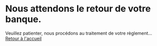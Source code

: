 <div class="row">
    <div class="col-md-12">
        <h1>Nous attendons le retour de votre banque.</h1>
        <div class="alert alert-warning">Veuillez patienter, nous procédons au traitement de votre règlement...</div>
        <a href="/" class="btn btn-danger btn-large btn-block">Retour à l'accueil</a>
        <script>
            [!DEBUG::PAI!]
            [IF [!PAI!]>0]  //PAI extrait des variables sessions setté via COOKIE
                [STORPROC Reservations/Paiement/[!PAI!]|P|0|1][/STORPROC]
            [ELSE]
                [STORPROC Reservations/TypePaiement/Actif=1|TP]
                    [!Plg:=[!TP::getPlugin()!]!]
                    [!PaiementID:=[!Plg::retrouvePaiementEtape4s()!]!]
                    [LOG]PAIEMENT [!PaiementID!][/LOG]
                    [IF [!PaiementID!]>0]
                        [STORPROC Reservations/Paiement/[!PaiementID!]|P|0|1][/STORPROC]
                    [/IF]
                [/STORPROC]
            [/IF]

            [IF [!P!]!=]
                [!PAIEMENT:=[!P!]!]
            [ELSE]
                //détection du paiement en cours.
                [!FAC:=[!CurrentClient::getCurrentFacture()!]!]
                [!PAIEMENT:=[!FAC::getPaiement()!]!]
            [/IF]
                [!DEBUG::PAIEMENT!]
            [SWITCH [!PAIEMENT::Etat!]|=]
                [CASE 0]
                    //on refresh
                    var t = setTimeout(function () {
                        window.location.replace("[!Domaine!]/Reservations/Facture/Attente?Ref="+[!PAIEMENT::Id!]);
                    },1000);
                [/CASE]
                [CASE 1]
                    //page confirmation
                    var t = setTimeout(function () {
                        window.location.replace("[!Domaine!]/Reservations/Facture/[!FAC::Id!]/Confirmation?Ref="+[!PAIEMENT::Id!]);
                    },500);
                [/CASE]
                [DEFAULT]
                    //paiement à refaire
                    var t = setTimeout(function () {
                        window.location.replace("[!Domaine!]/Reservations/Facture/[!FAC::Id!]/Annulation?Ref="+[!PAIEMENT::Id!]);
                    },500);
                [/DEFAULT]
            [/SWITCH]
        </script>
    </div>
</div>
